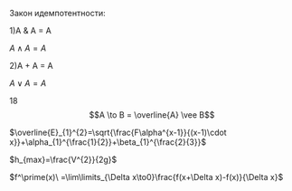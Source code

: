 Закон идемпотентности: 

 1)A & A = A
  
  $A \wedge A=A$ 
 
 2)A + A = A
 
  $A \vee  A=A$


 18 $$A \to B = \overline{A} \vee B$$



$\overline{E}_{1}^{2}=\sqrt{\frac{F\alpha^{x-1}}{(x-1)\cdot x}}+\alpha_{1}^{\frac{1}{2}}+\beta_{1}^{\frac{2}{3}}$

$h_{max}=\frac{V^{2}}{2g}$

$f^\prime(x)\ =\lim\limits_{\Delta x\to0}\frac{f(x+\Delta x)-f(x)}{\Delta x}$

